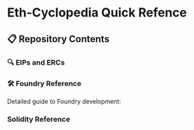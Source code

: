 # Eth-Cyclopedia Quick Refence

## 📋 Repository Contents
### 🔍 EIPs and ERCs

### 🛠 Foundry Reference
Detailed guide to Foundry development:

### Solidity Reference
